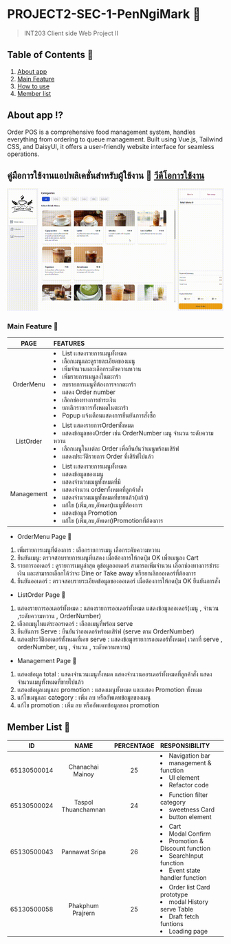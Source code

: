 # PROJECT2-SEC-1-PenNgiMark :corn:

> INT203 Client side Web Project II

## Table of Contents :mag_right:
1. [About app](#about-app)
2. [Main Feature](#main-feature)
3. [How to use](#คู่มือการใช้งานแอปพลิเคชั่นสําหรับผู้ใช้งาน)
4. [Member list](#member-list)

## About app :interrobang:
Order POS is a comprehensive food management system, handles everything from ordering to queue management. 
Built using Vue.js, Tailwind CSS, and DaisyUI, it offers a user-friendly website interface for seamless operations.<br>

## คู่มือการใช้งานแอปพลิเคชั่นสําหรับผู้ใช้งาน :page_with_curl:  [วีดีโอการใช้งาน](https://youtu.be/DrhMo9TSlt8) 
[![Videoคู่มือการใช้งานแอปพลิเคชั่น](https://github.com/Tako-C/Phakphum/blob/master/Photo/CoolCup%20Cafe'.gif)](https://youtu.be/V_d7mH53HHo)

### Main Feature :pushpin:
| **PAGE** | **FEATURES** |
|:--------:|:-------------|
| OrderMenu<br> |<li>List เเสดงรายการเมนูทั้งหมด <li>เลือกเมนูและดูรายละเอียดของเมนู <li>เพิ่มจำนวนและเลือกระดับความหวาน <li>เพิ่มรายการเมนูลงในตะกร้า <li>ลบรายการเมนูที่ต้องการจากตะกร้า <li>แสดง Order number <li>เลือกช่องทางการชำระเงิน  <li>ยกเลิกรายการทั้งหมดในตะกร้า <li>Popup แจ้งเตือนแสดงการยืนยันการสั่งซื้อ |
| ListOrder<br>  |<li>List แสดงรายการOrderทั้งหมด <li>แสดงข้อมูลของOrder เช่น OrderNumber เมนู จำนวน ระดับความหวาน <li>เลือกเมนูในเเต่ละ Order เพื่อยืนยันว่าเมนูพร้อมเสิร์ฟ <li>แสดงประวัติรายการ Order ที่เสิร์ฟไปแล้ว                    |
| Management<br>  |<li>List เเสดงรายการเมนูทั้งหมด <li>แสดงข้อมูลของเมนู <li>แสดงจำนวนเมนูทั้งหมดที่มี <li>แสดงจำนวน orderทั้งหมดที่ลูกค้าสั่ง <li>แสดงจำนวนเมนูทั้งหมดที่ขายแล้ว(แก้ว) <li>แก้ไข (เพิ่ม,ลบ,อัพเดท)เมนูที่ต้องการ <li>แสดงข้อมูล Promotion <li>แก้ไข (เพิ่ม,ลบ,อัพเดท)Promotionที่ต้องการ                |

 * OrderMenu Page :raising_hand:
 1. เพิ่มรายการเมนูที่ต้องการ : เลือกรายการเมนู เลือกระดับความหวาน
 2. ยืนยันเมนู: ตรวจสอบรายการเมนูที่เเสดง เมื่อต้องการให้กดปุ่ม OK เพื่อเมนูลง Cart
 3. รายการออเดอร์ : ดูรายการเมนูล่าสุด ดูข้อมูลออเดอร์ สามารถเพิ่มจำนวน เลือกช่องทางการชำระเงิน และสามารถเลือกได้ว่าจะ Dine or Take away หรือยกเลิกออเดอร์ที่ต้องการ
 4. ยืนยันออเดอร์ : ตรวจสอบรายระเอียดข้อมูลของออเดอร์ เมื่อต้องการให้กดปุ่ม OK ยืนยันการสั่ง

 * ListOrder Page :necktie:
 1. เเสดงรายการออเดอร์ทั้งหมด : แสดงรายการออเดอร์ทั้งหมด แสดงข้อมูลออเดอร์(เมนู , จำนวน ,ระดับความหวาน , OrderNumber)
 2. เลือกเมนูในแต่ระออรเดอร์ : เลือกเมนูที่พร้อม serve
 3. ยืนยันการ Serve : ยืนยันว่าออเดอร์พร้อมเสิร์ฟ (serve ตาม OrderNumber)
 4. เเสดงประวัติออเดอร์ทั้งหมดที่เคย serve :  แสดงข้อมูลรายการออเดอร์ทั้งหมด( เวลาที่ serve , orderNumber, เมนุ , จำนวน , ระดับความหวาน)

 * Management Page :necktie:
 1. เเสดงข้อมูล total : แสดงจำนวนเมนูทั้งหมด แสดงจำนวนออรเดอร์ทั้งหมดที่ลูกค้าสั่ง แสดงจำนวนเมนูทั้งหมดที่ขายไปแล้ว
 2. เเสดงข้อมูลเมนูและ promotion : แสดงเมนูทั้งหมด และแสดง Promotion ทั้งหมด
 3. แก้ไขเมนูและ category : เพิ่ม ลบ หรืออัพเดทข้อมูลของเมนู
 4. แก้ไข promotion : เพิ่ม ลบ หรืออัพเดทข้อมูลของ promotion

## Member List :bust_in_silhouette:
|    **ID**   |       **NAME**      | **PERCENTAGE** |       **RESPONSIBILITY**       |
|:-----------:|:-------------------:|:--------------:|:-----------------------------|
| 65130500014 | Chanachai Mainoy    |        25    | <li>Navigation bar <li>management & function <li>UI element <li>Refactor code|
| 65130500024 | Taspol Thuanchamnan |       24     | <li>Function filter category <li>sweetness Card <li> button element|
| 65130500043 | Pannawat Sripa      |       26     | <li>Cart  <li>Modal Confirm <li>Promotion & Discount function <li>SearchInput function <li>Event state handler function |
| 65130500058 | Phakphum Prajrern   |        25    | <li>Order list Card prototype <li>modal History serve Table <li>Draft fetch funtions  <li> Loading page |
